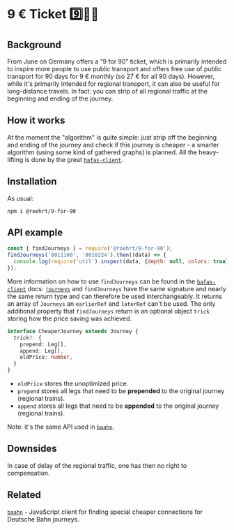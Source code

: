 # 9 € Ticket 9️⃣🎫🚂

## Background

From June on Germany offers a “9 for 90” ticket, which is primarily intended to inspire more people to use public transport and offers free use of public transport for 90 days for 9 € monthly (so 27 € for all 90 days). However, while it's primarily intended for regional transport, it can also be useful for long-distance travels. In fact: you can strip of all regional traffic at the beginning and ending of the journey.

## How it works

At the moment the "algorithm" is quite simple: just strip off the beginning and ending of the journey and check if this journey is cheaper - a smarter algorithm (using some kind of gathered graphs) is planned. All the heavy-lifting is done by the great [`hafas-client`].

## Installation

As usual:
```shell
npm i @roehrt/9-for-90
```

## API example

```javascript
const { findJourneys } = require('@roehrt/9-for-90');
findJourneys('8011160', '8010224').then((data) => {
  console.log(require('util').inspect(data, {depth: null, colors: true}))
});
```

More information on how to use `findJourneys` can be found in the [`hafas-client`] docs:
[`journeys`](https://github.com/public-transport/hafas-client/blob/master/docs/journeys.md)
and `findJourneys` have the same signature and nearly the same return type and can therefore
be used interchangeably. It returns an array of `Journeys` an `earlierRef` and `laterRef` can't be used.
The only additional property that `findJourneys` return is an optional
object `trick` storing how the price saving was achieved.

```typescript
interface CheaperJourney extends Journey {
  trick?: {
    prepend: Leg[],
    append: Leg[],
    oldPrice: number,
  }
}
```
- `oldPrice` stores the unoptimized price.
- `prepend` stores all legs that need to be **prepended** to the original journey (regional trains).
- `append` stores all legs that need to be **appended** to the original journey (regional trains).

Note: it's the same API used in [`baahn`].

## Downsides

In case of delay of the regional traffic, one has then no right to compensation.

## Related

[`baahn`] - JavaScript client for finding special cheaper connections for Deutsche Bahn journeys.

[`baahn`]: https://github.com/roehrt/baahn
[`hafas-client`]: https://github.com/public-transport/hafas-client
